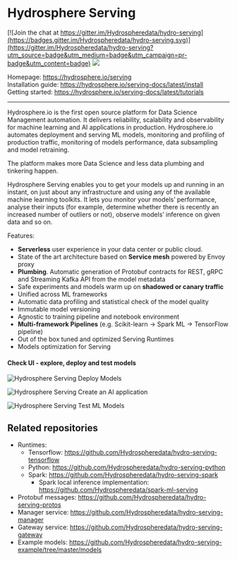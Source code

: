# Hydrosphere Serving

[![Join the chat at https://gitter.im/Hydrospheredata/hydro-serving](https://badges.gitter.im/Hydrospheredata/hydro-serving.svg)](https://gitter.im/Hydrospheredata/hydro-serving?utm_source=badge&utm_medium=badge&utm_campaign=pr-badge&utm_content=badge)
[![](https://img.shields.io/badge/documentation-latest-af1a97.svg)](https://hydrosphere.io/serving-docs/) 

Homepage: https://hydrosphere.io/serving  
Installation guide: https://hydrosphere.io/serving-docs/latest/install  
Getting started: https://hydrosphere.io/serving-docs/latest/tutorials

---

Hydrosphere.io is the first open source platform for Data Science Management automation. 
It delivers reliability, scalability and observability for machine learning and AI applications in production.
Hydrosphere.io automates deployment and serving ML models, monitoring and profiling of production traffic, 
monitoring of models performance, data subsampling and model retraining.

The platform makes more Data Science and less data plumbing and tinkering happen.

Hydrosphere Serving enables you to get your models up and running in an instant, 
on just about any infrastructure and using any of the available machine learning toolkits. 
It lets you monitor your models’ performance, analyse their inputs 
(for example, determine whether there is recently an increased number of outliers or not),
observe models’ inference on given data and so on.

Features:
* **Serverless** user experience in your data center or public cloud. 
* State of the art architecture based on **Service mesh** powered by Envoy proxy  
* **Plumbing**. Automatic generation of Protobuf contracts for REST, gRPC and Streaming Kafka API from the model metadata
* Safe experiments and models warm up on **shadowed or canary traffic**
* Unified across ML frameworks
* Automatic data profiling and statistical check of the model quality 
* Immutable model versioning
* Agnostic to training pipeline and notebook environment 
* **Multi-framework Pipelines** (e.g. Scikit-learn -> Spark ML -> TensorFlow pipeline)
* Out of the box tuned and optimized Serving Runtimes
* Models optimization for Serving

#### Check UI - explore, deploy and test models

![Hydrosphere Serving Deploy Models](https://media.giphy.com/media/KyEVbxQEr4IGLuaQlR/giphy.gif)

![Hydrosphere Serving Create an AI application](https://media.giphy.com/media/1dHWK2HJjdheyqB8lZ/giphy.gif)

![Hydrosphere Serving Test ML Models](https://media.giphy.com/media/2A67Wd88zQTcZk4lEs/giphy.gif)

## Related repositories
 * Runtimes:
   * Tensorflow: https://github.com/Hydrospheredata/hydro-serving-tensorflow
   * Python: https://github.com/Hydrospheredata/hydro-serving-python
   * Spark: https://github.com/Hydrospheredata/hydro-serving-spark
     * Spark local inference implementation: https://github.com/Hydrospheredata/spark-ml-serving
 * Protobuf messages: https://github.com/Hydrospheredata/hydro-serving-protos
 * Manager service: https://github.com/Hydrospheredata/hydro-serving-manager
 * Gateway service: https://github.com/Hydrospheredata/hydro-serving-gateway
 * Example models: https://github.com/Hydrospheredata/hydro-serving-example/tree/master/models
